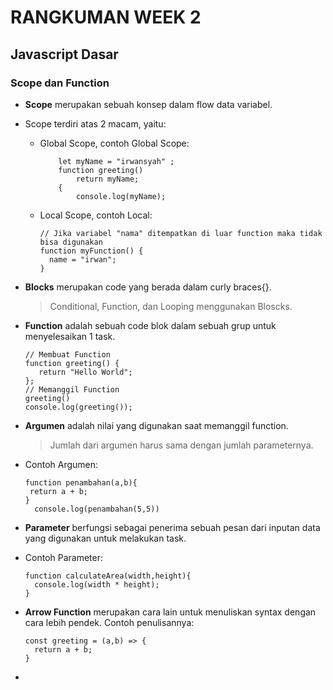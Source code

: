 # RANGKUMAN WEEK 2
## **Javascript Dasar**
### Scope dan Function
- **Scope** merupakan sebuah konsep dalam flow data variabel.
- Scope terdiri atas 2 macam, yaitu:
  - Global Scope, contoh Global Scope:
    ```global
        let myName = "irwansyah" ; 
        function greeting()
            return myName;
        {
            console.log(myName);
    ```
  - Local Scope, contoh Local:
    ```local
    // Jika variabel "nama" ditempatkan di luar function maka tidak bisa digunakan
    function myFunction() {   
      name = "irwan";   
    }
    ```
- **Blocks** merupakan code yang berada dalam curly braces{}.
  > Conditional, Function, dan Looping menggunakan Bloscks.
- **Function** adalah sebuah code blok dalam sebuah grup untuk menyelesaikan 1 task.
  ```function
  // Membuat Function
  function greeting() {
     return "Hello World";
  };
  // Memanggil Function
  greeting()
  console.log(greeting());
  ```
  
- **Argumen** adalah nilai yang digunakan saat memanggil function.
  > Jumlah dari argumen harus sama dengan jumlah parameternya.
  
- Contoh Argumen:
  ```argumen
  function penambahan(a,b){
   return a + b;
  }
    console.log(penambahan(5,5))
  ```
 
- **Parameter** berfungsi sebagai penerima sebuah pesan dari inputan data yang digunakan untuk melakukan task.
- Contoh Parameter:
  ```parameter
  function calculateArea(width,height){
    console.log(width * height);
  }
  ```
- **Arrow Function** merupakan cara lain untuk menuliskan syntax dengan cara lebih pendek. Contoh penulisannya:
  ```arrow
  const greeting = (a,b) => {
    return a + b;
  }
  ```
- 
